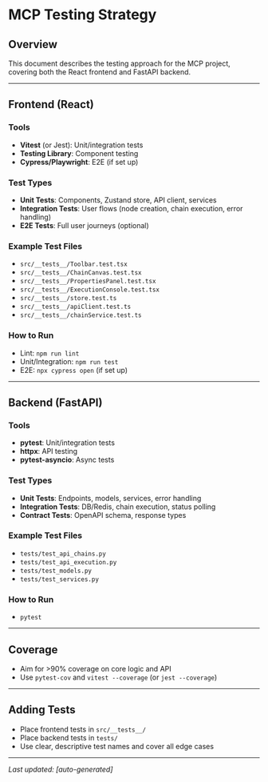 # MCP Testing Strategy

## Overview
This document describes the testing approach for the MCP project, covering both the React frontend and FastAPI backend.

---

## Frontend (React)

### Tools
- **Vitest** (or Jest): Unit/integration tests
- **Testing Library**: Component testing
- **Cypress/Playwright**: E2E (if set up)

### Test Types
- **Unit Tests**: Components, Zustand store, API client, services
- **Integration Tests**: User flows (node creation, chain execution, error handling)
- **E2E Tests**: Full user journeys (optional)

### Example Test Files
- `src/__tests__/Toolbar.test.tsx`
- `src/__tests__/ChainCanvas.test.tsx`
- `src/__tests__/PropertiesPanel.test.tsx`
- `src/__tests__/ExecutionConsole.test.tsx`
- `src/__tests__/store.test.ts`
- `src/__tests__/apiClient.test.ts`
- `src/__tests__/chainService.test.ts`

### How to Run
- Lint: `npm run lint`
- Unit/Integration: `npm run test`
- E2E: `npx cypress open` (if set up)

---

## Backend (FastAPI)

### Tools
- **pytest**: Unit/integration tests
- **httpx**: API testing
- **pytest-asyncio**: Async tests

### Test Types
- **Unit Tests**: Endpoints, models, services, error handling
- **Integration Tests**: DB/Redis, chain execution, status polling
- **Contract Tests**: OpenAPI schema, response types

### Example Test Files
- `tests/test_api_chains.py`
- `tests/test_api_execution.py`
- `tests/test_models.py`
- `tests/test_services.py`

### How to Run
- `pytest`

---

## Coverage
- Aim for >90% coverage on core logic and API
- Use `pytest-cov` and `vitest --coverage` (or `jest --coverage`)

---

## Adding Tests
- Place frontend tests in `src/__tests__/`
- Place backend tests in `tests/`
- Use clear, descriptive test names and cover all edge cases

---

_Last updated: [auto-generated]_ 